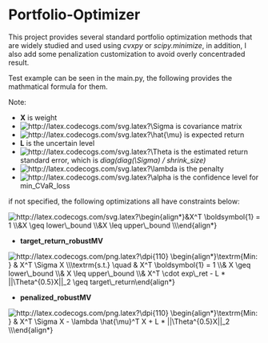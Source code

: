# Portfolio-Optimizer

This project provides several standard portfolio optimization methods that are widely studied and used using *cvxpy* or *scipy.minimize*, in addition,  I also add some penalization customization to avoid overly concentraded result.

Test example can be seen in the main.py, the following provides the mathmatical formula for them.

Note:
- **X** is weight
- <img src="http://latex.codecogs.com/svg.latex?\Sigma" title="http://latex.codecogs.com/svg.latex?\Sigma" /> is covariance matrix
- <img src="http://latex.codecogs.com/svg.latex?\hat{\mu}" title="http://latex.codecogs.com/svg.latex?\hat{\mu}" /> is expected return
- **L** is the uncertain level
- <img src="http://latex.codecogs.com/svg.latex?\Theta" title="http://latex.codecogs.com/svg.latex?\Theta" /> is the estimated return standard error, which is *diag(diag(\Sigma) / shrink_size)*
- <img src="http://latex.codecogs.com/svg.latex?\lambda" title="http://latex.codecogs.com/svg.latex?\lambda" /> is the penalty
- <img src="http://latex.codecogs.com/svg.latex?\alpha" title="http://latex.codecogs.com/svg.latex?\alpha" /> is the confidence level for min_CVaR_loss

if not specified, the following optimizations all have constraints below:

<img src="http://latex.codecogs.com/svg.latex?\begin{align*}&X^T&space;\boldsymbol{1}&space;=&space;1&space;\\&X&space;\geq&space;lower\_bound&space;\\&X&space;\leq&space;upper\_bound&space;\\\end{align*}&space;" title="http://latex.codecogs.com/svg.latex?\begin{align*}&X^T \boldsymbol{1} = 1 \\&X \geq lower\_bound \\&X \leq upper\_bound \\\end{align*} " />

- **target_return_robustMV**
<img src="http://latex.codecogs.com/png.latex?\dpi{110}&space;\begin{align*}\textrm{Min:&space;}&space;&&space;X^T&space;\Sigma&space;X&space;\\\textrm{s.t.}&space;&space;\quad&space;&&space;X^T&space;\boldsymbol{1}&space;=&space;1&space;\\&&space;X&space;\geq&space;lower\_bound&space;\\&&space;X&space;\leq&space;upper\_bound&space;\\&&space;X^T&space;\cdot&space;\hat{\mu}&space;-&space;L&space;*&space;||\Theta^{0.5}X||_2&space;\geq&space;target\_return\end{align*}&space;&space;&space;&space;" title="http://latex.codecogs.com/png.latex?\dpi{110} \begin{align*}\textrm{Min: } & X^T \Sigma X \\\textrm{s.t.} \quad & X^T \boldsymbol{1} = 1 \\& X \geq lower\_bound \\& X \leq upper\_bound \\& X^T \cdot exp\_ret - L * ||\Theta^{0.5}X||_2 \geq target\_return\end{align*} " />


- **penalized_robustMV**

<img src="http://latex.codecogs.com/png.latex?\dpi{110}&space;\begin{align*}\textrm{Min:&space;}&space;&&space;X^T&space;\Sigma&space;X&space;-&space;\lambda&space;\hat{\mu}^T&space;X&space;&plus;&space;L&space;*&space;||\Theta^{0.5}X||_2&space;\\\end{align*}&space;&space;&space;&space;" title="http://latex.codecogs.com/png.latex?\dpi{110} \begin{align*}\textrm{Min: } & X^T \Sigma X - \lambda \hat{\mu}^T X + L * ||\Theta^{0.5}X||_2 \\\end{align*} " />
